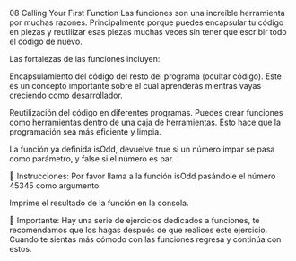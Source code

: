 08 Calling Your First Function
Las funciones son una increíble herramienta por muchas razones. Principalmente porque puedes encapsular tu código en piezas y reutilizar esas piezas muchas veces sin tener que escribir todo el código de nuevo.

Las fortalezas de las funciones incluyen:

Encapsulamiento del código del resto del programa (ocultar código). Este es un concepto importante sobre el cual aprenderás mientras vayas creciendo como desarrollador.

Reutilización del código en diferentes programas. Puedes crear funciones como herramientas dentro de una caja de herramientas. Esto hace que la programación sea más eficiente y limpia.

La función ya definida isOdd, devuelve true si un número impar se pasa como parámetro, y false si el número es par.

📝 Instrucciones:
Por favor llama a la función isOdd pasándole el número 45345 como argumento.

Imprime el resultado de la función en la consola.

🔎 Importante:
Hay una serie de ejercicios dedicados a funciones, te recomendamos que los hagas después de que realices este ejercicio. Cuando te sientas más cómodo con las funciones regresa y continúa con estos.